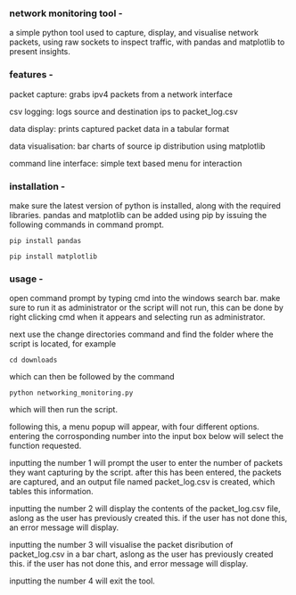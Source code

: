 ### **network monitoring tool -**

a simple python tool used to capture, display, and visualise network packets, using raw sockets to inspect traffic, with pandas and matplotlib to present insights.


### **features -**

packet capture: grabs ipv4 packets from a network interface

csv logging: logs source and destination ips to packet_log.csv

data display: prints captured packet data in a tabular format

data visualisation: bar charts of source ip distribution using matplotlib

command line interface: simple text based menu for interaction


### **installation -**

make sure the latest version of python is installed, along with the required libraries. pandas and matplotlib can be added using pip by issuing the following commands in command prompt.
```
pip install pandas 

pip install matplotlib
```
### **usage -**

open command prompt by typing cmd into the windows search bar. make sure to run it as administrator or the script will not run, this can be done by right clicking cmd when it appears and selecting run as administrator.

next use the change directories command and find the folder where the script is located, for example 
```
cd downloads
```
which can then be followed by the command
```
python networking_monitoring.py
```
which will then run the script.

following this, a menu popup will appear, with four different options. entering the corrosponding number into the input box below will select the function requested. 

inputting the number 1 will prompt the user to enter the number of packets they want capturing by the script. after this has been entered, the packets are captured, and an output file named packet_log.csv is created, which tables this information.

inputting the number 2 will display the contents of the packet_log.csv file, aslong as the user has previously created this. if the user has not done this, an error message will display.

inputting the number 3 will visualise the packet disribution of packet_log.csv in a bar chart, aslong as the user has previously created this. if the user has not done this, and error message will display.

inputting the number 4 will exit the tool.



